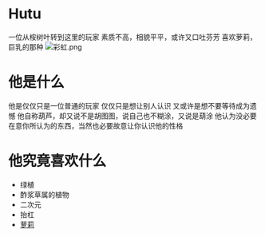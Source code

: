 # Hutu

一位从桉树叶转到这里的玩家
素质不高，相貌平平，或许又口吐芬芳
喜欢萝莉，巨乳的那种
![彩虹.png](https://i.loli.net/2020/05/14/Jr8d9wtWnoQS21X.png)

# 他是什么

他是仅仅只是一位普通的玩家
仅仅只是想让别人认识
又或许是想不要等待成为遗憾
他自称葫芦，却又说不是胡图图，说自己也不糊涂，又说是葫涂
他认为没必要在意你所认为的东西，当然也必要故意让你认识他的性格

# 他究竟喜欢什么

- 绿植
- 酢浆草属的植物
- 二次元
- 抬杠
- [萝莉](https://www.mcbbs.net/thread-1031506-1-1.html)
